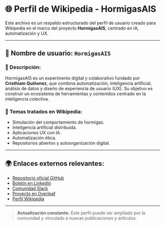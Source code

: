 # 🌐 Perfil de Wikipedia - HormigasAIS

Este archivo es un respaldo estructurado del perfil de usuario creado para Wikipedia en el marco del proyecto **HormigasAIS**, centrado en IA, automatización y UX.

---

## 🐜 Nombre de usuario: `HormigasAIS`

### 🧠 Descripción:
HormigasAIS es un experimento digital y colaborativo fundado por **Cristhiam Quiñonez**, que combina automatización, inteligencia artificial, análisis de datos y diseño de experiencia de usuario (UX). Su objetivo es construir un ecosistema de herramientas y contenidos centrado en la inteligencia colectiva.

### 🌱 Temas tratados en Wikipedia:
- Simulación del comportamiento de hormigas.
- Inteligencia artificial distribuida.
- Aplicaciones UX con IA.
- Automatización ética.
- Repositorios abiertos y autoorganización digital.

---

## 🌍 Enlaces externos relevantes:
- [Repositorio oficial GitHub](https://github.com/HormigasAIS-ux)
- [Boletín en LinkedIn](https://www.linkedin.com/newsletters/hormigasais-community-7307138608543490048)
- [Comunidad Slack](https://join.slack.com/t/hormigas-ais/shared_invite/zt-33zssiv5x-WXs1_8mQ6_9m0O9g0VNgAA)
- [Proyecto en Overleaf](https://www.overleaf.com/project/68211943b603360a835cd2cd)
- [Perfil Wikipedia](https://uk.wikipedia.org/wiki/Користувач:HormigasAIS)

---

> **Actualización constante:** Este perfil puede ser ampliado por la comunidad y vinculado a nuevas publicaciones y artículos.
